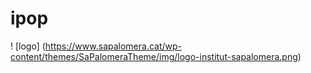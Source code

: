 # ipop

! [logo] (https://www.sapalomera.cat/wp-content/themes/SaPalomeraTheme/img/logo-institut-sapalomera.png)
